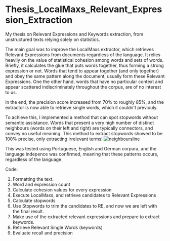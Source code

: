 # Thesis_LocalMaxs_Relevant_Expression_Extraction
My thesis on Relevant Expressions and Keywords extraction, from unstructured texts relying solely on statistics.

The main goal was to improve the LocalMaxs extractor, which retrieves Relevant Expressions from documents regardless of the language. It relies heavily on the value of statistical cohesion among words and sets of words. Briefly, it calculates the glue that puts words together, thus forming a strong expression or not. Words that tend to appear together (and only together) and obey the same pattern along the document, usually form these Relevant Expressions. One the other hand, words that have no particular context and appear scattered indiscriminately throughout the corpus, are of no interest to us.

In the end, the precision score increased from 70% to roughly 85%, and the extractor is now able to retrieve single words, which it couldn't previouly.

To achieve this, I implemented a method that can spot stopwords without semantic assistance. Words that present a very high number of distinct neighbours (words on their left and right) are typically connectors, and convey no useful meaning. This method to extract stopwords showed to be 100% precise, only extracting irrelevant terms!
![neighboursline](https://user-images.githubusercontent.com/48351481/159038560-2633c058-5ecc-40c6-b246-b15ae466e20e.png)

This was tested using Portuguese, English and German corpura, and the language indepence was confirmed, meaning that these patterns occurs, regardless of the language.

Code:

1. Formatting the text.
2. Word and expression count
3. Calculate cohesion values for every expression
4. Execute LocalMaxs, and retrieve candidates to Relevant Expressions
5. Calculate stopwords
6. Use Stopwords to trim the candidates to RE, and now we are left with the final result.
7. Make use of the extracted relevant expressions and prepare to extract keywords.
8. Retrieve Relevant Single Words (keywords)
9. Evaluate recall and precision


